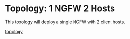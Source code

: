 # Topology: 1 NGFW 2 Hosts

This topology will deploy a single NGFW
with 2 client hosts. 

[topology](./assets/topology_diagram.png)



